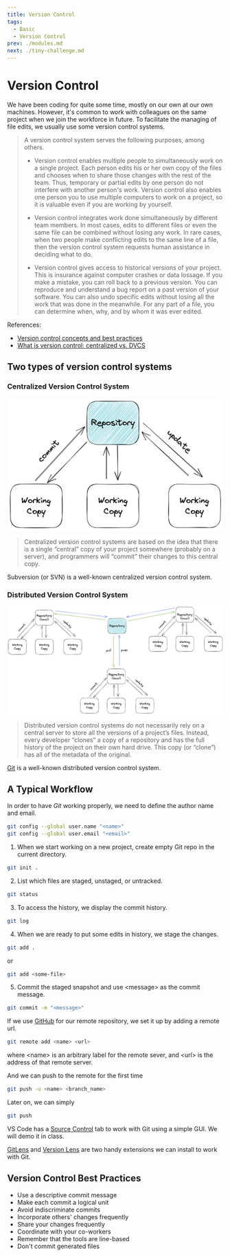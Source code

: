```yaml
---
title: Version Control
tags:
  - Basic
  - Version Control
prev: ./modules.md
next: ./tiny-challenge.md
---
```


# Version Control

<TagLinks />

We have been coding for quite some time, mostly on our own at our own machines.
However, it's common to work with colleagues on the same project when we join the workforce in future.
To facilitate the managing of file edits, we usually use some version control systems.

> A version control system serves the following purposes, among others.
>
> - Version control enables multiple people to simultaneously work on a single project. Each person edits his or her own copy of the files and chooses when to share those changes with the rest of the team. Thus, temporary or partial edits by one person do not interfere with another person's work. Version control also enables one person you to use multiple computers to work on a project, so it is valuable even if you are working by yourself.
>
> - Version control integrates work done simultaneously by different team members. In most cases, edits to different files or even the same file can be combined without losing any work. In rare cases, when two people make conflicting edits to the same line of a file, then the version control system requests human assistance in deciding what to do.
> - Version control gives access to historical versions of your project. This is insurance against computer crashes or data lossage. If you make a mistake, you can roll back to a previous version. You can reproduce and understand a bug report on a past version of your software. You can also undo specific edits without losing all the work that was done in the meanwhile. For any part of a file, you can determine when, why, and by whom it was ever edited.

References:

- [Version control concepts and best practices](https://homes.cs.washington.edu/~mernst/advice/version-control.html)
- [What is version control: centralized vs. DVCS](https://www.atlassian.com/blog/software-teams/version-control-centralized-dvcs)

## Two types of version control systems

### Centralized Version Control System

![](./images/centralized-vcs.png)

> Centralized version control systems are based on the idea that there is a single “central” copy of your project somewhere (probably on a server), and programmers will “commit” their changes to this central copy.

Subversion (or SVN) is a well-known centralized version control system.

### Distributed Version Control System

![](./images/distributed-vcs.png)

> Distributed version control systems do not necessarily rely on a central server to store all the versions of a project’s files. Instead, every developer “clones” a copy of a repository and has the full history of the project on their own hard drive. This copy (or “clone”) has all of the metadata of the original.

[Git](https://git-scm.com) is a well-known distributed version control system.

## A Typical Workflow

In order to have _Git_ working properly, we need to define the author name and email.

```sh
git config --global user.name "<name>"
git config --global user.email "<email>"
```

1. When we start working on a new project, create empty Git repo in the current directory.

```sh
git init .
```

2. List which files are staged, unstaged, or untracked.

```sh
git status
```

3. To access the history, we display the commit history.

```sh
git log
```

4. When we are ready to put some edits in history, we stage the changes.

```sh
git add .
```

or

```sh
git add <some-file>
```

5. Commit the staged snapshot and use \<message\> as the commit message.

```sh
git commit -m "<message>"
```

If we use [GitHub](https://github.com) for our remote repository, we set it up by adding a remote url.

```sh
git remote add <name> <url>
```

where \<name\> is an arbitrary label for the remote sever, and \<url\> is the address of that remote server.

And we can push to the remote for the first time

```sh
git push -u <name> <branch_name>
```

Later on, we can simply

```sh
git push
```

VS Code has a [Source Control](https://code.visualstudio.com/docs/editor/versioncontrol) tab to work with Git using a simple GUI. We will demo it in class.

[GitLens](https://marketplace.visualstudio.com/items?itemName=eamodio.gitlens) and [Version Lens](https://marketplace.visualstudio.com/items?itemName=pflannery.vscode-versionlens) are two handy extensions we can install to work with Git.

## Version Control Best Practices

- Use a descriptive commit message
- Make each commit a logical unit
- Avoid indiscriminate commits
- Incorporate others' changes frequently
- Share your changes frequently
- Coordinate with your co-workers
- Remember that the tools are line-based
- Don't commit generated files
